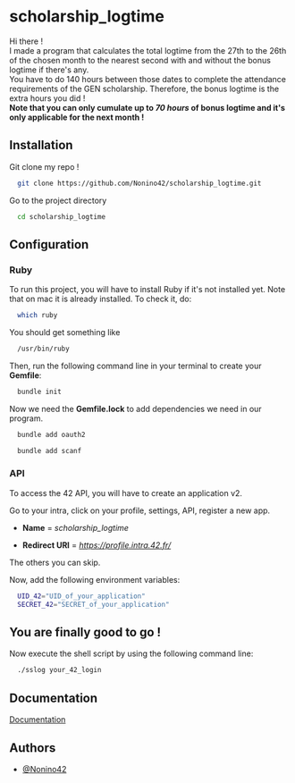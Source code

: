 # scholarship_logtime

Hi there !  
I made a program that calculates the total logtime from the 27th to the 26th of the chosen month to the nearest second with and without the bonus logtime if there's any.  
You have to do 140 hours between those dates to complete the attendance requirements of the GEN scholarship.
Therefore, the bonus logtime is the extra hours you did !  
**Note that you can only cumulate up to _70 hours_ of bonus logtime and it's only applicable for the next month !**

## Installation

Git clone my repo !

```bash
  git clone https://github.com/Nonino42/scholarship_logtime.git
```

Go to the project directory

```bash
  cd scholarship_logtime
```
## Configuration

### Ruby

To run this project, you will have to install Ruby if it's not installed yet. Note that on mac it is already installed. To check it, do:

```bash
  which ruby
```

You should get something like

```bash
  /usr/bin/ruby
```

Then, run the following command line in your terminal to create your **Gemfile**:

```bash
  bundle init
```

Now we need the **Gemfile.lock** to add dependencies we need in our program.

```bash
  bundle add oauth2
```

```bash
  bundle add scanf
```

### API

To access the 42 API, you will have to create an application v2.

Go to your intra, click on your profile, settings, API, register a new app.

- **Name** = _scholarship_logtime_

- **Redirect URI** = _https://profile.intra.42.fr/_

The others you can skip.

Now, add the following environment variables:

```bash
  UID_42="UID_of_your_application"
  SECRET_42="SECRET_of_your_application"
```
## You are finally good to go !

Now execute the shell script by using the following command line:

```bash
  ./sslog your_42_login
```

## Documentation

[Documentation](https://api.intra.42.fr/apidoc/guides/getting_started)


## Authors

- [@Nonino42](https://www.github.com/Nonino42)